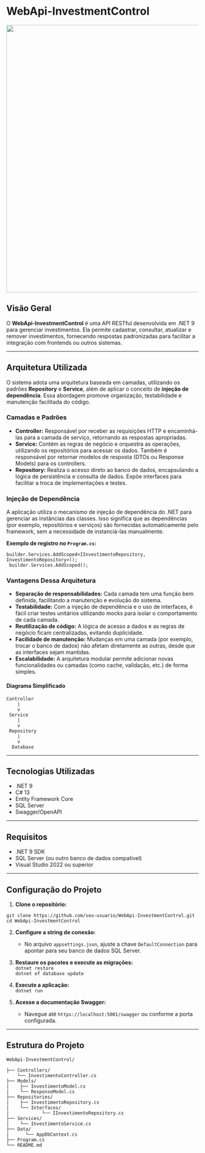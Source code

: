 ﻿# WebApi-InvestmentControl

<img src="wwwroot/videoApiInvestimentControl.gif" width="700">

## Visão Geral

O **WebApi-InvestmentControl** é uma API RESTful desenvolvida em .NET 9 para gerenciar investimentos. Ela permite cadastrar, consultar, atualizar e remover investimentos, fornecendo respostas padronizadas para facilitar a integração com frontends ou outros sistemas.

---

## Arquitetura Utilizada

O sistema adota uma arquitetura baseada em camadas, utilizando os padrões **Repository** e **Service**, além de aplicar o conceito de **injeção de dependência**. Essa abordagem promove organização, testabilidade e manutenção facilitada do código.

### Camadas e Padrões

- **Controller:** Responsável por receber as requisições HTTP e encaminhá-las para a camada de serviço, retornando as respostas apropriadas.
- **Service:** Contém as regras de negócio e orquestra as operações, utilizando os repositórios para acessar os dados. Também é responsável por retornar modelos de resposta (DTOs ou Response Models) para os controllers.
- **Repository:** Realiza o acesso direto ao banco de dados, encapsulando a lógica de persistência e consulta de dados. Expõe interfaces para facilitar a troca de implementações e testes.

### Injeção de Dependência

A aplicação utiliza o mecanismo de injeção de dependência do .NET para gerenciar as instâncias das classes. Isso significa que as dependências (por exemplo, repositórios e serviços) são fornecidas automaticamente pelo framework, sem a necessidade de instanciá-las manualmente.

**Exemplo de registro no `Program.cs`:**

`builder.Services.AddScoped<IInvestimentoRepository, InvestimentoRepository>();` <br>
` builder.Services.AddScoped();`

### Vantagens Dessa Arquitetura

- **Separação de responsabilidades:** Cada camada tem uma função bem definida, facilitando a manutenção e evolução do sistema.
- **Testabilidade:** Com a injeção de dependência e o uso de interfaces, é fácil criar testes unitários utilizando mocks para isolar o comportamento de cada camada.
- **Reutilização de código:** A lógica de acesso a dados e as regras de negócio ficam centralizadas, evitando duplicidade.
- **Facilidade de manutenção:** Mudanças em uma camada (por exemplo, trocar o banco de dados) não afetam diretamente as outras, desde que as interfaces sejam mantidas.
- **Escalabilidade:** A arquitetura modular permite adicionar novas funcionalidades ou camadas (como cache, validação, etc.) de forma simples.

#### Diagrama Simplificado

```
Controller
    |
    v
 Service
    |
    v
 Repository
    |
    v
  Database
```
---

## Tecnologias Utilizadas

- .NET 9
- C# 13
- Entity Framework Core
- SQL Server
- Swagger/OpenAPI

---

## Requisitos

- .NET 9 SDK
- SQL Server (ou outro banco de dados compatível)
- Visual Studio 2022 ou superior

---

## Configuração do Projeto

1. **Clone o repositório:**

```
git clone https://github.com/seu-usuario/WebApi-InvestmentControl.git 
cd WebApi-InvestmentControl
```


2. **Configure a string de conexão:**
   - No arquivo `appsettings.json`, ajuste a chave `DefaultConnection` para apontar para seu banco de dados SQL Server.

3. **Restaure os pacotes e execute as migrações:** <br>
`dotnet restore` <br>
`dotnet ef database update`

4. **Execute a aplicação:** <br>
`dotnet run`

5. **Acesse a documentação Swagger:**
   - Navegue até `https://localhost:5001/swagger` ou conforme a porta configurada.

---

## Estrutura do Projeto

```
WebApi-InvestmentControl/          

├── Controllers/                  
    └── InvestimentoController.cs  
├── Models/                          
|    ├── InvestimentoModel.cs        
|    └── ResponseModel.cs 
├── Repositories/    
|    ├── InvestimentoRepository.cs 
|    └── Interfaces/        
|            └── IInvestimentoRepository.cs 
├── Services/    
|    └── InvestimentoService.cs 
├── Data/    
|      └── AppDbContext.cs 
├── Program.cs 
└── README.md
```
   